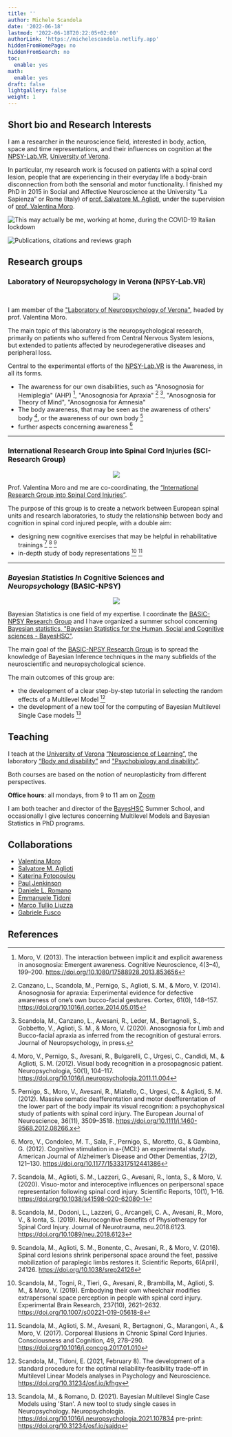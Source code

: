```yaml
---
title: ''
author: Michele Scandola
date: '2022-06-18'
lastmod: '2022-06-18T20:22:05+02:00'
authorLink: 'https://michelescandola.netlify.app'
hiddenFromHomePage: no
hiddenFromSearch: no
toc:
  enable: yes
math:
  enable: yes
draft: false
lightgallery: false
weight: 1
---
```


## Short bio and Research Interests

I am a researcher in the neuroscience field, interested in body, action, space
and time representations, and their influences on cognition
at the [NPSY-Lab.VR][1], [University of Verona][UniVR].

<!--more-->

In particular, my research work is focused on patients with a spinal cord lesion,
people that are experiencing in their everyday life a body-brain disconnection
from both the sensorial and motor functionality. I finished my PhD in 2015 in
Social and Affective Neuroscience at the University “La Sapienza” or Rome
(Italy) of [prof. Salvatore M. Aglioti][2], under the
supervision of [prof. Valentina Moro][3].

![][myself]

![][hgraph]

## Research groups

### Laboratory of Neuropsychology in Verona (NPSY-Lab.VR)

<p align="center">
<img src="../assets/images/Logo_Vale_trasparente.png">
</p>

I am member of the ["Laboratory of Neuropsychology of Verona"][1],
headed by prof. Valentina Moro.

The main topic of this laboratory is the neuropsychological research,
primarily on patients who suffered from Central Nervous System lesions,
but extended to patients affected by neurodegenerative diseases
and peripheral loss.

Central to the experimental efforts of the [NPSY-Lab.VR][1] is the Awareness,
in all its forms.

- The awareness for our own disabilities, such as "Anosognosia for Hemiplegia"
(AHP) [^1], "Anosognosia for Apraxia" [^2] [^3], "Anosognosia for Theory of Mind",
"Anosognosia for Amnesia"
- The body awareness, that may be seen as the awareness of others' body [^4], or
the awareness of our own body [^5]
- further aspects concerning awareness [^6]

<hr>

### International Research Group into Spinal Cord Injuries (SCI-Research Group)

<p align="center">
<img src="../assets/images/logo-SCI.png">
</p>

Prof. Valentina Moro and me are co-coordinating,
the [“International Research Group into Spinal Cord Injuries”][SCI-ResearchGroup].

The purpose of this group is to create a network between European
spinal units and research laboratories, to study the relationship
between body and cognition in spinal cord injured people,
with a double aim:

- designing new cognitive exercises that may be helpful in rehabilitative
  trainings [^7] [^8] [^9]
- in-depth study of body representations [^10] [^11]

<hr>

### *Ba*yesian *S*tatistics *I*n *C*ognitive Sciences and *N*euro*psy*chology (BASIC-NPSY)

<p align="center">
<img src="../assets/images/basic-npsy.png">
</p>

Bayesian Statistics is one field of my expertise. I coordinate the
[BASIC-NPSY Research Group][BASIC-NPSY] and I have organized a
summer school concerning [Bayesian statistics, "Bayesian Statistics for the Human, Social and Cognitive sciences - BayesHSC"][BayesHSC].

The main goal of the [BASIC-NPSY Research Group][BASIC-NPSY] is to spread
the knowledge of Bayesian Inference techniques in the many subfields of the
neuroscientific and neuropsychological science.

The main outcomes of this group are:

- the development of a clear step-by-step tutorial in selecting the
  random effects of a Multilevel Model [^12]
- the development of a new tool for the computing of Bayesian Multilevel
  Single Case models [^13]

## Teaching

I teach at the [University of Verona][UniVR] [“Neuroscience of Learning”][learning],
the laboratory [“Body and disability”][labdisability] and
["Psychobiology and disability"][psydisability].

Both courses are based on the notion of neuroplasticity from different perspectives.

**Office hours**: all mondays, from 9 to 11 am on [Zoom](https://univr.zoom.us/j/489282176)

I am both teacher and director of the [BayesHSC][BayesHSC] Summer School, and occasionally
I give lectures concerning Multilevel Models and Bayesian Statistics in PhD
programs.

## Collaborations

- [Valentina Moro](https://sites.hss.univr.it/npsy-labvr/valentina-moro/)
- [Salvatore M. Aglioti](https://agliotilab.org/lab-staff/principal-investigator)
- [Katerina Fotopoulou](https://www.fotopoulou.com/katerina-fotopoulou/)
- [Paul Jenkinson](https://researchprofiles.herts.ac.uk/portal/en/persons/paul-jenkinson(841e694a-de68-41cc-864a-6cb7d0efd3f7).html)
- [Daniele L. Romano](https://labmaravitabicocca.wixsite.com/maravita-lab-bicocca/about-us)
- [Emmanuele Tidoni](https://www.hutechlab.com/)
- [Marco Tullio Liuzza](https://sites.google.com/view/marcotullioliuzza/)
- [Gabriele Fusco](https://agliotilab.org/lab-staff/senior-fellows/gabriele-fusco)

## References

[1]: http://sites.hss.univr.it/npsy-labvr/
[2]: https://agliotilab.org/lab-staff/principal-investigator
[3]: https://michelescandola.github.io/www.dsu.univr.it/?ent=persona&id=2097
[Univr]: https://www.univr.it
[SCI-ResearchGroup]: https://sites.hss.univr.it/npsy-labvr/spinal-cord-injury-research-center/
[BASIC-NPSY]: https://sites.hss.univr.it/npsy-labvr/basic-npsy-research-group/
[BayesHSC]: https://sites.hss.univr.it/bayeshsc/
[learning]: https://www.dsu.univr.it/?ent=oi&aa=2020%2F2021&codiceCs=W24&codins=4S007362&cs=861&discr=&discrCd=
[labdisability]: https://www.dsu.univr.it/?ent=oi&aa=2020%2F2021&codiceCs=W23&codins=4S000871&cs=360&discr=&discrCd=
[psydisability]: https://www.dsu.univr.it/?ent=oi&aa=2020%2F2021&codiceCs=W23&codins=4S000871&cs=360&discr=&discrCd=
[myself]: ../assets/images/myself_real_work.jpg "This may actually be me, working at home, during the COVID-19 Italian lockdown"
[hgraph]: ../assets/images/hgraph.png "Publications, citations and reviews graph"

[^1]: Moro, V. (2013). The interaction between implicit and explicit awareness in anosognosia: Emergent awareness. Cognitive Neuroscience, 4(3–4), 199–200. https://doi.org/10.1080/17588928.2013.853656
[^2]: Canzano, L., Scandola, M., Pernigo, S., Aglioti, S. M., & Moro, V. (2014). Anosognosia for apraxia: Experimental evidence for defective awareness of one’s own bucco-facial gestures. Cortex, 61(0), 148–157. https://doi.org/10.1016/j.cortex.2014.05.015
[^3]: Scandola, M., Canzano, L., Avesani, R., Leder, M., Bertagnoli, S., Gobbetto, V., Aglioti, S. M., & Moro, V. (2020). Anosognosia for Limb and Bucco-facial apraxia as inferred from the recognition of gestural errors. Journal of Neuropsychology, in press.
[^4]: Moro, V., Pernigo, S., Avesani, R., Bulgarelli, C., Urgesi, C., Candidi, M., & Aglioti, S. M. (2012). Visual body recognition in a prosopagnosic patient. Neuropsychologia, 50(1), 104–117. https://doi.org/10.1016/j.neuropsychologia.2011.11.004
[^5]: Pernigo, S., Moro, V., Avesani, R., Miatello, C., Urgesi, C., & Aglioti, S. M. (2012). Massive somatic deafferentation and motor deefferentation of the lower part of the body impair its visual recognition: a psychophysical study of patients with spinal cord injury. The European Journal of Neuroscience, 36(11), 3509–3518. https://doi.org/10.1111/j.1460-9568.2012.08266.x
[^6]: Moro, V., Condoleo, M. T., Sala, F., Pernigo, S., Moretto, G., & Gambina, G. (2012). Cognitive stimulation in a-{MCI:} an experimental study. American Journal of Alzheimer’s Disease and Other Dementias, 27(2), 121–130. https://doi.org/10.1177/1533317512441386
[^7]: Scandola, M., Aglioti, S. M., Lazzeri, G., Avesani, R., Ionta, S., & Moro, V. (2020). Visuo-motor and interoceptive influences on peripersonal space representation following spinal cord injury. Scientific Reports, 10(1), 1–16. https://doi.org/10.1038/s41598-020-62080-1
[^8]: Scandola, M., Dodoni, L., Lazzeri, G., Arcangeli, C. A., Avesani, R., Moro, V., & Ionta, S. (2019). Neurocognitive Benefits of Physiotherapy for Spinal Cord Injury. Journal of Neurotrauma, neu.2018.6123. https://doi.org/10.1089/neu.2018.6123
[^9]: Scandola, M., Aglioti, S. M., Bonente, C., Avesani, R., & Moro, V. (2016). Spinal cord lesions shrink peripersonal space around the feet, passive mobilization of paraplegic limbs restores it. Scientific Reports, 6(April), 24126. https://doi.org/10.1038/srep24126
[^10]: Scandola, M., Togni, R., Tieri, G., Avesani, R., Brambilla, M., Aglioti, S. M., & Moro, V. (2019). Embodying their own wheelchair modifies extrapersonal space perception in people with spinal cord injury. Experimental Brain Research, 237(10), 2621–2632. https://doi.org/10.1007/s00221-019-05618-8
[^11]: Scandola, M., Aglioti, S. M., Avesani, R., Bertagnoni, G., Marangoni, A., & Moro, V. (2017). Corporeal Illusions in Chronic Spinal Cord Injuries. Consciousness and Cognition, 49, 278–290. https://doi.org/10.1016/j.concog.2017.01.010
[^12]: Scandola, M., Tidoni, E. (2021, February 8). The development of a standard procedure for the optimal reliability-feasibility trade-off in Multilevel Linear Models analyses in Psychology and Neuroscience. https://doi.org/10.31234/osf.io/kfhgv 
[^13]: Scandola, M., & Romano, D. (2021). Bayesian Multilevel Single Case Models using 'Stan'. A new tool to study single cases in Neuropsychology. Neuropsychologia. https://doi.org/10.1016/j.neuropsychologia.2021.107834 pre-print: https://doi.org/10.31234/osf.io/sajdq